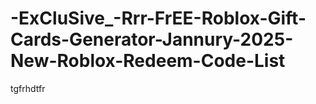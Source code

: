 # -ExCluSive_-Rrr-FrEE-Roblox-Gift-Cards-Generator-Jannury-2025-New-Roblox-Redeem-Code-List
tgfrhdtfr
